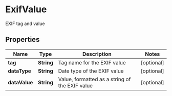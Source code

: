 

# ExifValue

EXIF tag and value
## Properties

Name | Type | Description | Notes
------------ | ------------- | ------------- | -------------
**tag** | **String** | Tag name for the EXIF value |  [optional]
**dataType** | **String** | Date type of the EXIF value |  [optional]
**dataValue** | **String** | Value, formatted as a string of the EXIF value |  [optional]



